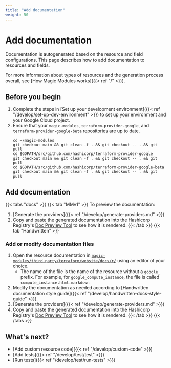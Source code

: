 ```yaml
---
title: "Add documentation"
weight: 50
---
```


# Add documentation

Documentation is autogenerated based on the resource and field configurations. This page describes how to add documentation to resources and fields.

For more information about types of resources and the generation process overall, see [How Magic Modules works]({{< ref "/" >}}).

## Before you begin

1. Complete the steps in [Set up your development environment]({{< ref "/develop/set-up-dev-environment" >}}) to set up your environment and your Google Cloud project.
1. Ensure that your `magic-modules`, `terraform-provider-google`, and `terraform-provider-google-beta` repositories are up to date.
   ```
   cd ~/magic-modules
   git checkout main && git clean -f . && git checkout -- . && git pull
   cd $GOPATH/src/github.com/hashicorp/terraform-provider-google
   git checkout main && git clean -f . && git checkout -- . && git pull
   cd $GOPATH/src/github.com/hashicorp/terraform-provider-google-beta
   git checkout main && git clean -f . && git checkout -- . && git pull
   ```

## Add documentation

{{< tabs "docs" >}}
{{< tab "MMv1" >}}
To preview the documentation:

1. [Generate the providers]({{< ref "/develop/generate-providers.md" >}})
2. Copy and paste the generated documentation into the Hashicorp Registry's [Doc Preview Tool](https://registry.terraform.io/tools/doc-preview) to see how it is rendered.
{{< /tab >}}
{{< tab "Handwritten" >}}

### Add or modify documentation files

1. Open the resource documentation in [`magic-modules/third_party/terraform/website/docs/r/`](https://github.com/GoogleCloudPlatform/magic-modules/tree/main/mmv1/third_party/terraform/website/docs/r) using an editor of your choice.
   - The name of the file is the name of the resource without a `google_` prefix. For example, for `google_compute_instance`, the file is called `compute_instance.html.markdown`
2. Modify the documentation as needed according to [Handwritten documentation style guide]({{< ref "/develop/handwritten-docs-style-guide" >}}).
3. [Generate the providers]({{< ref "/develop/generate-providers.md" >}})
4. Copy and paste the generated documentation into the Hashicorp Registry's [Doc Preview Tool](https://registry.terraform.io/tools/doc-preview) to see how it is rendered.
{{< /tab >}}
{{< /tabs >}}

## What's next?

+ [Add custom resource code]({{< ref "/develop/custom-code" >}})
+ [Add tests]({{< ref "/develop/test/test" >}})
+ [Run tests]({{< ref "/develop/test/run-tests" >}})
